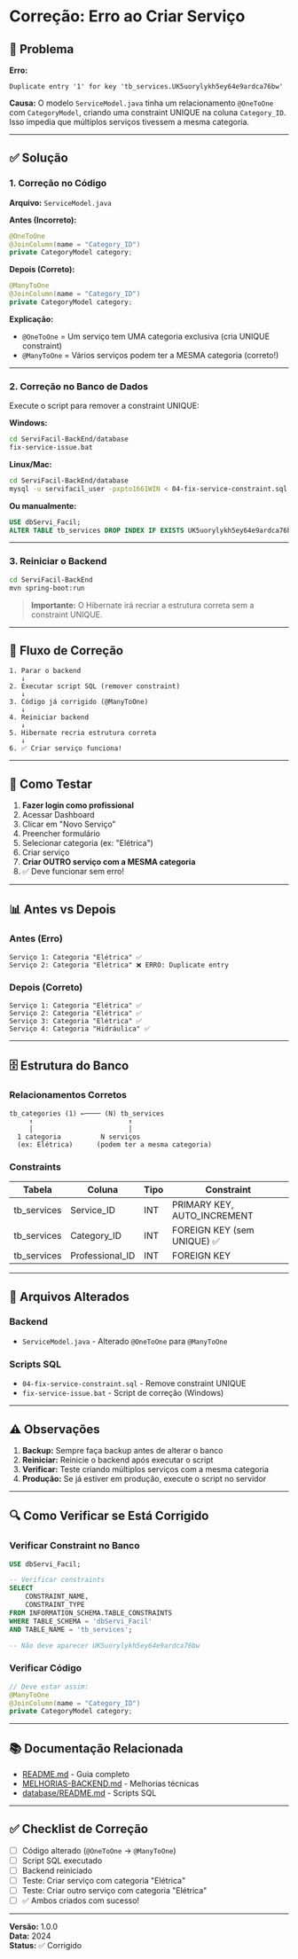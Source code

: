 # Correção: Erro ao Criar Serviço

## 🐛 Problema

**Erro:**

```
Duplicate entry '1' for key 'tb_services.UK5uorylykh5ey64e9ardca76bw'
```

**Causa:**
O modelo `ServiceModel.java` tinha um relacionamento `@OneToOne` com `CategoryModel`, criando uma constraint UNIQUE na coluna `Category_ID`. Isso impedia que múltiplos serviços tivessem a mesma categoria.

---

## ✅ Solução

### 1. Correção no Código

**Arquivo:** `ServiceModel.java`

**Antes (Incorreto):**

```java
@OneToOne
@JoinColumn(name = "Category_ID")
private CategoryModel category;
```

**Depois (Correto):**

```java
@ManyToOne
@JoinColumn(name = "Category_ID")
private CategoryModel category;
```

**Explicação:**

-   `@OneToOne` = Um serviço tem UMA categoria exclusiva (cria UNIQUE constraint)
-   `@ManyToOne` = Vários serviços podem ter a MESMA categoria (correto!)

---

### 2. Correção no Banco de Dados

Execute o script para remover a constraint UNIQUE:

**Windows:**

```bash
cd ServiFacil-BackEnd/database
fix-service-issue.bat
```

**Linux/Mac:**

```bash
cd ServiFacil-BackEnd/database
mysql -u servifacil_user -pxpto1661WIN < 04-fix-service-constraint.sql
```

**Ou manualmente:**

```sql
USE dbServi_Facil;
ALTER TABLE tb_services DROP INDEX IF EXISTS UK5uorylykh5ey64e9ardca76bw;
```

---

### 3. Reiniciar o Backend

```bash
cd ServiFacil-BackEnd
mvn spring-boot:run
```

> **Importante:** O Hibernate irá recriar a estrutura correta sem a constraint UNIQUE.

---

## 🔄 Fluxo de Correção

```
1. Parar o backend
   ↓
2. Executar script SQL (remover constraint)
   ↓
3. Código já corrigido (@ManyToOne)
   ↓
4. Reiniciar backend
   ↓
5. Hibernate recria estrutura correta
   ↓
6. ✅ Criar serviço funciona!
```

---

## 🧪 Como Testar

1. **Fazer login como profissional**
2. Acessar Dashboard
3. Clicar em "Novo Serviço"
4. Preencher formulário
5. Selecionar categoria (ex: "Elétrica")
6. Criar serviço
7. **Criar OUTRO serviço com a MESMA categoria**
8. ✅ Deve funcionar sem erro!

---

## 📊 Antes vs Depois

### Antes (Erro)

```
Serviço 1: Categoria "Elétrica" ✅
Serviço 2: Categoria "Elétrica" ❌ ERRO: Duplicate entry
```

### Depois (Correto)

```
Serviço 1: Categoria "Elétrica" ✅
Serviço 2: Categoria "Elétrica" ✅
Serviço 3: Categoria "Elétrica" ✅
Serviço 4: Categoria "Hidráulica" ✅
```

---

## 🗄️ Estrutura do Banco

### Relacionamentos Corretos

```
tb_categories (1) ←──── (N) tb_services
     ↑                        ↑
     │                        │
  1 categoria          N serviços
  (ex: Elétrica)      (podem ter a mesma categoria)
```

### Constraints

| Tabela      | Coluna          | Tipo | Constraint                  |
| ----------- | --------------- | ---- | --------------------------- |
| tb_services | Service_ID      | INT  | PRIMARY KEY, AUTO_INCREMENT |
| tb_services | Category_ID     | INT  | FOREIGN KEY (sem UNIQUE) ✅ |
| tb_services | Professional_ID | INT  | FOREIGN KEY                 |

---

## 📁 Arquivos Alterados

### Backend

-   `ServiceModel.java` - Alterado `@OneToOne` para `@ManyToOne`

### Scripts SQL

-   `04-fix-service-constraint.sql` - Remove constraint UNIQUE
-   `fix-service-issue.bat` - Script de correção (Windows)

---

## ⚠️ Observações

1. **Backup:** Sempre faça backup antes de alterar o banco
2. **Reiniciar:** Reinicie o backend após executar o script
3. **Verificar:** Teste criando múltiplos serviços com a mesma categoria
4. **Produção:** Se já estiver em produção, execute o script no servidor

---

## 🔍 Como Verificar se Está Corrigido

### Verificar Constraint no Banco

```sql
USE dbServi_Facil;

-- Verificar constraints
SELECT
    CONSTRAINT_NAME,
    CONSTRAINT_TYPE
FROM INFORMATION_SCHEMA.TABLE_CONSTRAINTS
WHERE TABLE_SCHEMA = 'dbServi_Facil'
AND TABLE_NAME = 'tb_services';

-- Não deve aparecer UK5uorylykh5ey64e9ardca76bw
```

### Verificar Código

```java
// Deve estar assim:
@ManyToOne
@JoinColumn(name = "Category_ID")
private CategoryModel category;
```

---

## 📚 Documentação Relacionada

-   [README.md](README.md) - Guia completo
-   [MELHORIAS-BACKEND.md](MELHORIAS-BACKEND.md) - Melhorias técnicas
-   [database/README.md](ServiFacil-BackEnd/database/README.md) - Scripts SQL

---

## ✅ Checklist de Correção

-   [ ] Código alterado (`@OneToOne` → `@ManyToOne`)
-   [ ] Script SQL executado
-   [ ] Backend reiniciado
-   [ ] Teste: Criar serviço com categoria "Elétrica"
-   [ ] Teste: Criar outro serviço com categoria "Elétrica"
-   [ ] ✅ Ambos criados com sucesso!

---

**Versão:** 1.0.0  
**Data:** 2024  
**Status:** ✅ Corrigido
